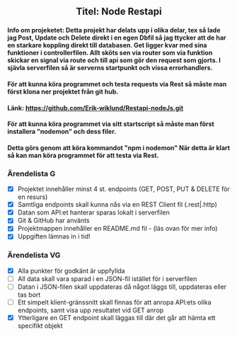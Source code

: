 ## <p align = "center">Titel: Node Restapi</p>
#### Info om projeketet: Detta projekt har delats upp i olika delar, tex så lade jag Post, Update och Delete direkt i en egen Dbfil så jag ttycker att de har en starkare koppling direkt till databasen. Get ligger kvar med sina funktioner i controllerfilen. Allt sköts sen via router som via funktion skickar en signal via route och till api som gör den request som gjorts. I sjävla serverfilen så är serverns startpunkt och vissa errorhandlers.

#### För att kunna köra programmet och testa requests via Rest så måste man först klona ner projektet från git hub.
#### Länk: https://github.com/Erik-wiklund/Restapi-nodeJs.git
#### För att kunna köra programmet via sitt startscript så måste man först installera "nodemon" och dess filer.
#### Detta görs genom att köra kommandot "npm i nodemon" När detta är klart så kan man köra programmet för att testa via Rest.



### Ärendelista G
- [x] Projektet innehåller minst 4 st. endpoints (GET, POST, PUT & DELETE för en resurs)
- [x] Samtliga endpoints skall kunna nås via en REST Client fil (.rest|.http)
- [x] Datan som API:et hanterar sparas lokalt i serverfilen
- [x] Git & GitHub har använts
- [x] Projektmappen innehåller en README.md fil - (läs ovan för mer info)
- [x] Uppgiften lämnas in i tid!

### Ärendelista VG
- [x] Alla punkter för godkänt är uppfyllda
- [ ] All data skall vara sparad i en JSON-fil istället för i serverfilen
- [ ] Datan i JSON-filen skall uppdateras då något läggs till, uppdateras eller tas bort
- [ ] Ett simpelt klient-gränssnitt skall finnas för att anropa API:ets olika endpoints, samt
      visa upp resultatet vid GET anrop
- [x] Ytterligare en GET endpoint skall läggas till där det går att hämta ett specifikt objekt
